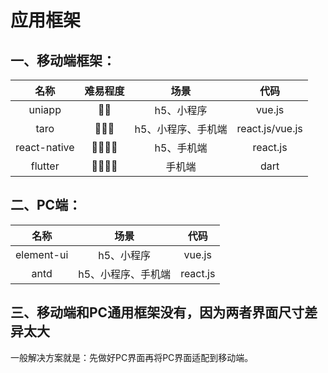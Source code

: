 # 应用框架

## 一、移动端框架：

|     名称     | 难易程度 |        场景        |      代码       |
| :----------: | :------: | :----------------: | :-------------: |
|    uniapp    |    🍕🍕    |     h5、小程序     |     vue.js      |
|     taro     |   🍕🍕🍕    | h5、小程序、手机端 | react.js/vue.js |
| react-native |   🍕🍕🍕🍕   |     h5、手机端     |    react.js     |
|   flutter    |   🍕🍕🍕🍕   |       手机端       |      dart       |

## 二、PC端：

|    名称    |        场景        |   代码   |
| :--------: | :----------------: | :------: |
| element-ui |     h5、小程序     |  vue.js  |
|    antd    | h5、小程序、手机端 | react.js |

## 三、移动端和PC通用框架没有，因为两者界面尺寸差异太大

一般解决方案就是：先做好PC界面再将PC界面适配到移动端。
